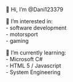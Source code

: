    👋 Hi, I’m @Dani123379
   
   👀  I’m interested in:                  
            - software development   
            - motorsport                  
            - gaming

   🌱 I’m currently learning:   
      - Microsoft C#               
      - HTML 5 / Javascript     
      - System Engineering

<!---
Dani123379/Dani123379 is a ✨ special ✨ repository because its `README.md` (this file) appears on your GitHub profile.
You can click the Preview link to take a look at your changes.
--->

